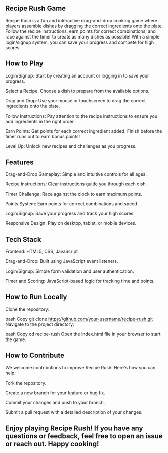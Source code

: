 ## **Recipe Rush Game**

Recipe Rush is a fun and interactive drag-and-drop cooking game where players assemble dishes by dragging the correct ingredients onto the plate. Follow the recipe instructions, earn points for correct combinations, and race against the timer to create as many dishes as possible! With a simple login/signup system, you can save your progress and compete for high scores.

## **How to Play**

Login/Signup: Start by creating an account or logging in to save your progress.

Select a Recipe: Choose a dish to prepare from the available options.

Drag and Drop: Use your mouse or touchscreen to drag the correct ingredients onto the plate.

Follow Instructions: Pay attention to the recipe instructions to ensure you add ingredients in the right order.

Earn Points: Get points for each correct ingredient added. Finish before the timer runs out to earn bonus points!

Level Up: Unlock new recipes and challenges as you progress.

## **Features**

Drag-and-Drop Gameplay: Simple and intuitive controls for all ages.

Recipe Instructions: Clear instructions guide you through each dish.

Timer Challenge: Race against the clock to earn maximum points.

Points System: Earn points for correct combinations and speed.

Login/Signup: Save your progress and track your high scores.

Responsive Design: Play on desktop, tablet, or mobile devices.

## **Tech Stack**

Frontend: HTML5, CSS, JavaScript

Drag-and-Drop: Built using JavaScript event listeners.

Login/Signup: Simple form validation and user authentication.

Timer and Scoring: JavaScript-based logic for tracking time and points.

## **How to Run Locally**

Clone the repository:

bash
Copy
git clone https://github.com/your-username/recipe-rush.git
Navigate to the project directory:

bash
Copy
cd recipe-rush
Open the index.html file in your browser to start the game.

## **How to Contribute**

We welcome contributions to improve Recipe Rush! Here's how you can help:

Fork the repository.

Create a new branch for your feature or bug fix.

Commit your changes and push to your branch.

Submit a pull request with a detailed description of your changes.

## **Enjoy playing Recipe Rush! If you have any questions or feedback, feel free to open an issue or reach out. Happy cooking!** 
